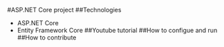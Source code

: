 #ASP.NET Core project
##Technologies
- ASP.NET Core
- Entity Framework Core
##Youtube tutorial
##How to configue and run
##How to contribute